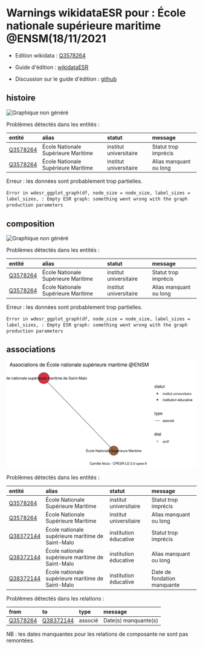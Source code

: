 Warnings wikidataESR pour : École nationale supérieure maritime @ENSM(18/11/2021
================

- Edition wikidata : [Q3578264](https://www.wikidata.org/wiki/Q3578264)
- Guide d'édition : [wikidataESR](https://github.com/cpesr/wikidataESR/)

- Discussion sur le guide d'édition : [github](https://github.com/cpesr/wikidataESR/issues)



## histoire 

![Graphique non généré](Q3578264-histoire.png) 

Problèmes détectés dans les entités :

|entité                                             |alias                               |statut                 |message                |
|:--------------------------------------------------|:-----------------------------------|:----------------------|:----------------------|
|[Q3578264](https://www.wikidata.org/wiki/Q3578264) |École Nationale Supérieure Maritime |institut universitaire |Statut trop imprécis   |
|[Q3578264](https://www.wikidata.org/wiki/Q3578264) |École Nationale Supérieure Maritime |institut universitaire |Alias manquant ou long |

 


Erreur : les données sont probablement trop partielles.
```
Error in wdesr_ggplot_graph(df, node_size = node_size, label_sizes = label_sizes, : Empty ESR graph: something went wrong with the graph production parameters

``` 



## composition 

![Graphique non généré](Q3578264-composition.png) 

Problèmes détectés dans les entités :

|entité                                             |alias                               |statut                 |message                |
|:--------------------------------------------------|:-----------------------------------|:----------------------|:----------------------|
|[Q3578264](https://www.wikidata.org/wiki/Q3578264) |École Nationale Supérieure Maritime |institut universitaire |Statut trop imprécis   |
|[Q3578264](https://www.wikidata.org/wiki/Q3578264) |École Nationale Supérieure Maritime |institut universitaire |Alias manquant ou long |

 


Erreur : les données sont probablement trop partielles.
```
Error in wdesr_ggplot_graph(df, node_size = node_size, label_sizes = label_sizes, : Empty ESR graph: something went wrong with the graph production parameters

``` 



## associations 

![Graphique non généré](Q3578264-associations.png) 

Problèmes détectés dans les entités :

|entité                                               |alias                                             |statut                 |message                     |
|:----------------------------------------------------|:-------------------------------------------------|:----------------------|:---------------------------|
|[Q3578264](https://www.wikidata.org/wiki/Q3578264)   |École Nationale Supérieure Maritime               |institut universitaire |Statut trop imprécis        |
|[Q3578264](https://www.wikidata.org/wiki/Q3578264)   |École Nationale Supérieure Maritime               |institut universitaire |Alias manquant ou long      |
|[Q38372144](https://www.wikidata.org/wiki/Q38372144) |École nationale supérieure maritime de Saint-Malo |institution éducative  |Statut trop imprécis        |
|[Q38372144](https://www.wikidata.org/wiki/Q38372144) |École nationale supérieure maritime de Saint-Malo |institution éducative  |Alias manquant ou long      |
|[Q38372144](https://www.wikidata.org/wiki/Q38372144) |École nationale supérieure maritime de Saint-Malo |institution éducative  |Date de fondation manquante |

Problèmes détectés dans les relations :

|from                                               |to                                                   |type    |message              |
|:--------------------------------------------------|:----------------------------------------------------|:-------|:--------------------|
|[Q3578264](https://www.wikidata.org/wiki/Q3578264) |[Q38372144](https://www.wikidata.org/wiki/Q38372144) |associé |Date(s) manquante(s) |

NB : les dates manquantes pour les relations de composante ne sont pas remontées. 

